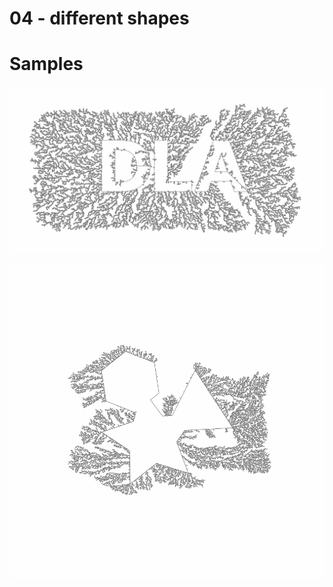 # 04 - different shapes

# Samples

![Different shapes](images/social-media-preview.png)

![Compound polygons](images/complex-polygons.png)